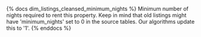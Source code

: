 {% docs dim_listings_cleansed_minimum_nights %}
Minimum number of nights required to rent this property.
Keep in mind that old listings might have 'minimum_nights' set
to 0 in the source tables. Our algorithms update this to '1'.
{% enddocs %}